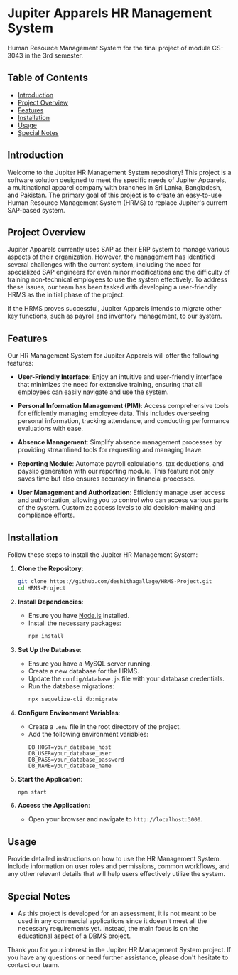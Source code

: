 # Jupiter Apparels HR Management System
Human Resource Management System for the final project of module CS-3043 in the 3rd semester.

## Table of Contents
- [Introduction](#introduction)
- [Project Overview](#project-overview)
- [Features](#features)
- [Installation](#installation)
- [Usage](#usage)
- [Special Notes](#special-notes)

## Introduction

Welcome to the Jupiter HR Management System repository! This project is a software solution designed to meet the specific needs of Jupiter Apparels, a multinational apparel company with branches in Sri Lanka, Bangladesh, and Pakistan. The primary goal of this project is to create an easy-to-use Human Resource Management System (HRMS) to replace Jupiter's current SAP-based system.

## Project Overview

Jupiter Apparels currently uses SAP as their ERP system to manage various aspects of their organization. However, the management has identified several challenges with the current system, including the need for specialized SAP engineers for even minor modifications and the difficulty of training non-technical employees to use the system effectively. To address these issues, our team has been tasked with developing a user-friendly HRMS as the initial phase of the project.

If the HRMS proves successful, Jupiter Apparels intends to migrate other key functions, such as payroll and inventory management, to our system.

## Features

Our HR Management System for Jupiter Apparels will offer the following features:

- **User-Friendly Interface**: Enjoy an intuitive and user-friendly interface that minimizes the need for extensive training, ensuring that all employees can easily navigate and use the system.
  
- **Personal Information Management (PIM)**: Access comprehensive tools for efficiently managing employee data. This includes overseeing personal information, tracking attendance, and conducting performance evaluations with ease.
  
- **Absence Management**: Simplify absence management processes by providing streamlined tools for requesting and managing leave.
  
- **Reporting Module**: Automate payroll calculations, tax deductions, and payslip generation with our reporting module. This feature not only saves time but also ensures accuracy in financial processes.
  
- **User Management and Authorization**: Efficiently manage user access and authorization, allowing you to control who can access various parts of the system. Customize access levels to aid decision-making and compliance efforts.

## Installation

Follow these steps to install the Jupiter HR Management System:

1. **Clone the Repository**:
   ```bash
   git clone https://github.com/deshithagallage/HRMS-Project.git
   cd HRMS-Project
   ```

2. **Install Dependencies**:
   - Ensure you have [Node.js](https://nodejs.org/) installed.
   - Install the necessary packages:
     ```bash
     npm install
     ```

3. **Set Up the Database**:
   - Ensure you have a MySQL server running.
   - Create a new database for the HRMS.
   - Update the `config/database.js` file with your database credentials.
   - Run the database migrations:
     ```bash
     npx sequelize-cli db:migrate
     ```

4. **Configure Environment Variables**:
   - Create a `.env` file in the root directory of the project.
   - Add the following environment variables:
     ```
     DB_HOST=your_database_host
     DB_USER=your_database_user
     DB_PASS=your_database_password
     DB_NAME=your_database_name
     ```

5. **Start the Application**:
   ```bash
   npm start
   ```

6. **Access the Application**:
   - Open your browser and navigate to `http://localhost:3000`.

## Usage

Provide detailed instructions on how to use the HR Management System. Include information on user roles and permissions, common workflows, and any other relevant details that will help users effectively utilize the system.

## Special Notes

- As this project is developed for an assessment, it is not meant to be used in any commercial applications since it doesn't meet all the necessary requirements yet. Instead, the main focus is on the educational aspect of a DBMS project.

Thank you for your interest in the Jupiter HR Management System project. If you have any questions or need further assistance, please don't hesitate to contact our team.

